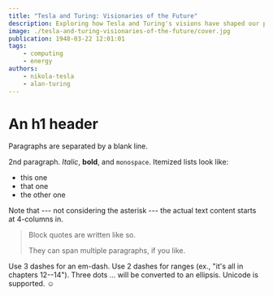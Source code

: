 ```yaml
---
title: "Tesla and Turing: Visionaries of the Future"
description: Exploring how Tesla and Turing's visions have shaped our present and future.
image: ./tesla-and-turing-visionaries-of-the-future/cover.jpg
publication: 1948-03-22 12:01:01
tags: 
    - computing
    - energy
authors: 
    - nikola-tesla
    - alan-turing
---
```




# An h1 header

Paragraphs are separated by a blank line.

2nd paragraph. *Italic*, **bold**, and `monospace`. Itemized lists
look like:

  * this one
  * that one
  * the other one

Note that --- not considering the asterisk --- the actual text
content starts at 4-columns in.

> Block quotes are
> written like so.
>
> They can span multiple paragraphs,
> if you like.

Use 3 dashes for an em-dash. Use 2 dashes for ranges (ex., "it's all
in chapters 12--14"). Three dots ... will be converted to an ellipsis.
Unicode is supported. ☺
